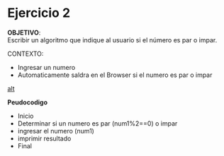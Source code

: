 # Ejercicio 2
**OBJETIVO**:  
Escribir un algoritmo que indique al usuario si el número es par o impar.
  
CONTEXTO:
* Ingresar un numero 
* Automaticamente saldra en el Browser si el numero es par o impar
  
[alt](http://3.1m.yt/fUbF9l-.jpg)

**Peudocodigo**
* Inicio
* Determinar si un numero es par (num1%2==0) o impar
* ingresar el numero (num1)
* imprimir resultado
* Final
